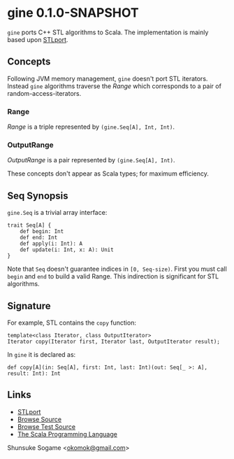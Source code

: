 
# gine 0.1.0-SNAPSHOT

`gine` ports C++ STL algorithms to Scala.
The implementation is mainly based upon [STLport].



## Concepts

Following JVM memory management, `gine` doesn't port STL iterators.
Instead `gine` algorithms traverse the _Range_ which corresponds to a pair of random-access-iterators.


### Range

_Range_ is a triple represented by `(gine.Seq[A], Int, Int)`.


### OutputRange

_OutputRange_ is a pair represented by `(gine.Seq[A], Int)`.


These concepts don't appear as Scala types; for maximum efficiency.


## Seq Synopsis

`gine.Seq` is a trivial array interface:

    trait Seq[A] {
        def begin: Int
        def end: Int
        def apply(i: Int): A
        def update(i: Int, x: A): Unit
    }

Note that `Seq` doesn't guarantee indices in `[0, Seq-size)`.
First you must call `begin` and `end` to build a valid Range.
This indirection is significant for STL algorithms.




## Signature

For example, STL contains the `copy` function:

    template<class Iterator, class OutputIterator>
    Iterator copy(Iterator first, Iterator last, OutputIterator result);

In `gine` it is declared as:

    def copy[A](in: Seq[A], first: Int, last: Int)(out: Seq[_ >: A], result: Int): Int




## Links

* [STLport]
* [Browse Source]
* [Browse Test Source]
* [The Scala Programming Language]

Shunsuke Sogame <<okomok@gmail.com>>


[MIT License]: http://www.opensource.org/licenses/mit-license.php "MIT License"
[STLport]: http://www.stlport.org/ "STLport"
[Browse Source]: http://github.com/okomok/gine/tree/master/src/main/scala "Browse Source"
[Browse Test Source]: http://github.com/okomok/gine/tree/master/src/test/scala "Browse Test Source"
[The Scala Programming Language]: http://www.scala-lang.org/ "The Scala Programming Language"
